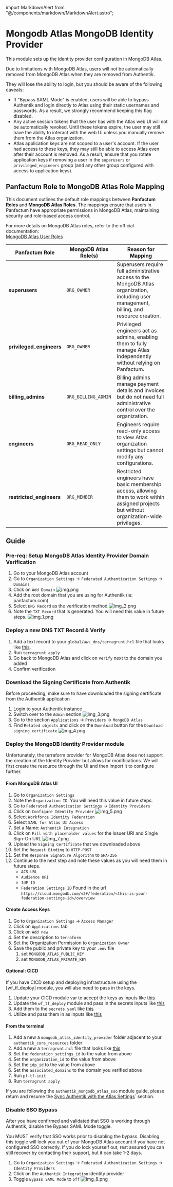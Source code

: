 import MarkdownAlert from "@/components/markdown/MarkdownAlert.astro";

# Mongodb Atlas MongoDB Identity Provider

This module sets up the identity provider configuration in MongoDB Atlas.

<MarkdownAlert severity="warning">
  Due to limitations with MongoDB Atlas, users will not be automatically removed from MongoDB Atlas when they are removed from Authentik.

They will lose the ability to login, but you should be aware of the following caveats:

- If "Bypass SAML Mode" is enabled, users will be able to bypass Authentik and login directly to Atlas using their
  static usernames and passwords. As a result, we strongly recommend keeping this flag disabled.
- Any active session tokens that the user has with the Atlas web UI will not be automatically revoked. Until these
  tokens expire, the user may still have the ability to interact with the web UI unless you manually remove them from
  the Atlas organization.
- Atlas application keys are not scoped to a user's account. If the user had access to these keys, they may still be
  able to access Atlas even after their account is removed. As a result, ensure that you rotate application keys if
  removing a user in the `superusers` or `privileged_engineers` group (and any other group configured with access to application keys).
  </MarkdownAlert>

## Panfactum Role to MongoDB Atlas Role Mapping

This document outlines the default role mappings between **Panfactum Roles** and **MongoDB Atlas Roles**. The mappings
ensure that users in Panfactum have appropriate permissions in MongoDB Atlas, maintaining security and role-based access
control.

For more details on MongoDB Atlas roles, refer to the official documentation:  
[MongoDB Atlas User Roles](https://www.mongodb.com/docs/atlas/reference/user-roles/)

| **Panfactum Role**       | **MongoDB Atlas Role(s)** | **Reason for Mapping**                                                                                                                       |
|--------------------------|---------------------------|----------------------------------------------------------------------------------------------------------------------------------------------|
| **superusers**           | `ORG_OWNER`               | Superusers require full administrative access to the MongoDB Atlas organization, including user management, billing, and resource creation.  |
| **privileged_engineers** | `ORG_OWNER`               | Privileged engineers act as admins, enabling them to fully manage Atlas independently without relying on Panfactum.                          |
| **billing_admins**       | `ORG_BILLING_ADMIN`       | Billing admins manage payment details and invoices but do not need full administrative control over the organization.                        |
| **engineers**            | `ORG_READ_ONLY`           | Engineers require read-only access to view Atlas organization settings but cannot modify any configurations.                                 |
| **restricted_engineers** | `ORG_MEMBER`              | Restricted engineers have basic membership access, allowing them to work within assigned projects but without organization-wide privileges.  |

## Guide

### Pre-req: Setup MongoDB Atlas Identity Provider Domain Verification

1. Go to your MongoDB Atlas account
2. Go to `Organization Settings` -> `Federated Authentication Settings` -> `Domains`
3. Click on `Add Domain`
   ![img.png](doc_images/img.png)
4. Add the root domain that you are using for Authentik (ie: panfactum.com)
5. Select `DNS Record` as the verification method
   ![img_2.png](doc_images/img_2.png)
6. Note the `TXT Record` that is generated. You will need this value in future steps.
   ![img_1.png](doc_images/img_1.png)

### Deploy a new DNS TXT Record & Verify

1. Add a text record to your `global/aws_dns/terragrunt.hcl` file that looks
   like [this](https://github.com/Panfactum/stack/blob/__PANFACTUM_VERSION_MAIN__/packages/reference/environments/production/global/aws_dns_records/terragrunt.hcl).
2. Run `terragrunt apply`
3. Go back to MongoDB Atlas and click on `Verify` next to the domain you added
4. Confirm verification

### Download the Signing Certificate from Authentik

Before proceeding, make sure to have downloaded the signing certificate from the Authentik application

1. Login to your Authentik instance
2. Switch over to the `Admin` section
   ![img_3.png](doc_images/img_3.png)
3. Go to the section `Applications` -> `Providers` -> `MongoDB Atlas`
4. Find `Related objects` and click on the `Download` button for the `Download signing certificate`
   ![img_4.png](doc_images/img_4.png)

### Deploy the MongoDB Identity Provider module

Unfortunately, the terraform provider for MongoDB Atlas does not support the creation of the Identity Provider but
allows for modifications.
We will first create the resource through the UI and then import it to configure further.

#### From MongoDB Atlas UI

1. Go to `Organization Settings`
2. Note the `Organization ID`. You will need this value in future steps.
3. Go to `Federated Authentication Settings` -> `Identity Providers`
4. Click on `Configure Identity Provider`
   ![img_5.png](doc_images/img_5.png)
5. Select `Workforce Identity Federation`
6. Select `SAML for Atlas UI Access`
7. Set a Name: `Authentik Integration`
8. Click on `Fill with placeholder values` for the Issuer URI and Single Sign-On URL
   ![img_7.png](doc_images/img_7.png)
9. Upload the `Signing Certificate` that we downloaded above
10. Set the `Request Binding` to `HTTP-POST`
11. Set the `Response Signature Algorithm` to `SHA-256`
12. Continue to the next step and note these values as you will need them in future steps.
    * `ACS URL`
    * `Audience URI`
    * `IdP ID`
    * `Federation Settings ID` Found in the url
      `https://cloud.mongodb.com/v2#/federation/<this-is-your-federation-settings-id>/overview`

#### Create Access Keys

1. Go to `Organization Settings` -> `Access Manager`
2. Click on `Applications` tab
3. Click on `Add new`
4. Set the description to `terraform`
5. Set the Organization Permission to `Organization Owner`
6. Save the public and private key to your `.env` file
    1. set `MONGODB_ATLAS_PUBLIC_KEY`
    2. set `MONGODB_ATLAS_PRIVATE_KEY`

#### Optional: CICD

If you have CICD setup and deploying infrastructure using the [wf_tf_deploy] module, you will also need to pass in the
keys.

1. Update your CICD module var to accept the keys as inputs
   like [this](https://github.com/Panfactum/stack/blob/__PANFACTUM_VERSION_MAIN__/packages/reference/infrastructure/demo-cicd/vars.tf)
2. Update the `wf_tf_deploy` module and pass in the secrets inputs
   like [this](https://github.com/Panfactum/stack/blob/__PANFACTUM_VERSION_MAIN__/packages/reference/infrastructure/demo-cicd/tf_deploy.tf)
3. Add them to the `secrets.yaml`
   like [this](https://github.com/Panfactum/stack/blob/__PANFACTUM_VERSION_MAIN__/packages/reference/environments/production/us-east-2/demo-cicd/secrets.yaml)
4. Utilize and pass them in as inputs
   like [this](https://github.com/Panfactum/stack/blob/__PANFACTUM_VERSION_MAIN__/packages/reference/environments/production/us-east-2/demo-cicd/terragrunt.hcl)

#### From the terminal

1. Add a new a `mongodb_atlas_identity_provider` folder adjacent to your `authentik_core_resources` folder
2. Add a new a `terragrunt.hcl` file that looks
   like [this](https://github.com/Panfactum/stack/blob/__PANFACTUM_VERSION_MAIN__/packages/reference/environments/production/us-east-2/mongodb_atlas_identity_provider/terragrunt.hcl)
3. Set the `federation_settings_id` to the value from above
4. Set the `organization_id` to the value from above
5. Set the `idp_id` to the value from above
6. Set the `associated_domains` to the domain you verified above
7. Run `pf-tf-init`
8. Run `terragrunt apply`

If you are following the `authentik_mongodb_atlas_sso` module guide, please return and resume
the [Sync Authentik with the Atlas Settings](https://github.com/Panfactum/stack/blob/__PANFACTUM_VERSION_MAIN__/packages/reference/infrastructure-modules/direct/authentik/authentik_mongodb_atlas_sso)`
section.

### Disable SSO Bypass

After you have confirmed and validated that SSO is working through Authentik, disable the Bypass SAML Mode toggle.

<MarkdownAlert severity="warning">
  You MUST verify that SSO works prior to disabling the bypass. 
  Disabling this toggle will lock you out of your MongoDB Atlas account if you have not configured SSO correctly.
  If you do lock yourself out, rest assured you can still recover by contacting their support, but it can take 1-2 days.
</MarkdownAlert>

1. Go to `Organization Settings` -> `Federated Authentication Settings` -> `Identity Providers`
2. Click on the `Authentik Integration` identity provider
3. Toggle `Bypass SAML Mode` to `off`
   ![img_8.png](doc_images/img_8.png)